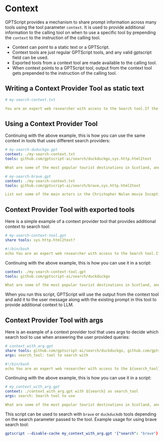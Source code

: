 # Context

GPTScript provides a mechanism to share prompt information across many tools using the tool parameter `context`. It is used to provide additional information to the calling tool on when to use a specific tool by prepending the `context` to the instruction of the calling tool.

- Context can point to a static text or a GPTScript.
- Context tools are just regular GPTScript tools, and any valid gptscript field can be used.
- Exported tools from a context tool are made available to the calling tool.
- When context points to a GPTScript tool, output from the context tool gets prepended to the instruction of the calling tool.

## Writing a Context Provider Tool as static text

```yaml
# my-search-context.txt

You are an expert web researcher with access to the Search tool.If the search tool fails to return any information stop execution of the script with message "Sorry! Search did not return any results". Feel free to get the contents of the returned URLs in order to get more information. Provide as much detail as you can. Also return the source of the search results.

```

## Using a Context Provider Tool

Continuing with the above example, this is how you can use the same context in tools that uses different search providers:

```yaml
# my-search-duduckgo.gpt
context: ./my-search-context.txt
tools: github.com/gptscript-ai/search/duckduckgo,sys.http.html2text 

What are some of the most popular tourist destinations in Scotland, and how many people visit them each year?

```

```yaml
# my-search-brave.gpt
context: ./my-search-context.txt
tools: github.com/gptscript-ai/search/brave,sys.http.html2text

List out some of the main actors in the Christopher Nolan movie Inception, as well as the names of the other Christopher Nolan movies they have appeared in.

```


## Context Provider Tool with exported tools

Here is a simple example of a context provider tool that provides additional context to search tool:

```yaml
# my-search-context-tool.gpt
share tools: sys.http.html2text?

#!/bin/bash
echo You are an expert web researcher with access to the Search tool.If the search tool fails to return any information stop execution of the script with message "Sorry! Search did not return any results". Feel free to get the contents of the returned URLs in order to get more information. Provide as much detail as you can. Also return the source of the search results.

```

Continuing with the above example, this is how you can use it in a script:

```yaml
context: ./my-search-context-tool.gpt
tools: github.com/gptscript-ai/search/duckduckgo

What are some of the most popular tourist destinations in Scotland, and how many people visit them each year?

```

When you run this script, GPTScript will use the output from the context tool and add it to the user message along with the 
existing prompt in this tool to provide additional context to LLM.

## Context Provider Tool with args

Here is an example of a context provider tool that uses args to decide which search tool to use when answering the user provided queries:

```yaml
# context_with_arg.gpt
share tools: github.com/gptscript-ai/search/duckduckgo, github.com/gptscript-ai/search/brave, sys.http.html2text?
args: search_tool: tool to search with

#!/bin/bash
echo You are an expert web researcher with access to the ${search_tool} Search tool.If the search tool fails to return any information stop execution of the script with message "Sorry! Search did not return any results". Feel free to get the contents of the returned URLs in order to get more information. Provide as much detail as you can. Also return the source of the search results.

```

Continuing with the above example, this is how you can use it in a script:

```yaml
# my_context_with_arg.gpt
context: ./context_with_arg.gpt with ${search} as search_tool
args: search: Search tool to use

What are some of the most popular tourist destinations in Scotland, and how many people visit them each year?

```

This script can be used to search with `brave` or `duckduckdb` tools depending on the search parameter passed to the tool.
Example usage for using brave search tool:
```yaml
gptscript --disable-cache my_context_with_arg.gpt '{"search": "brave"}'
```
